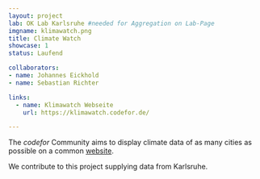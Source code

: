 ```yaml
---
layout: project
lab: OK Lab Karlsruhe #needed for Aggregation on Lab-Page
imgname: klimawatch.png
title: Climate Watch
showcase: 1
status: Laufend

collaborators:
- name: Johannes Eickhold
- name: Sebastian Richter

links:
  - name: Klimawatch Webseite
    url: https://klimawatch.codefor.de/

---
```


The *codefor* Community aims to display climate data of as many cities as possible on a common [website](https://klimawatch.codefor.de/).

We contribute to this project supplying data from Karlsruhe.

